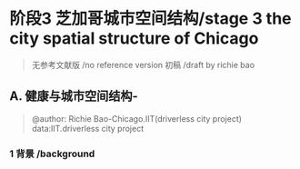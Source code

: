 # 阶段3 芝加哥城市空间结构/stage 3 the city spatial structure of Chicago
> 无参考文献版 /no reference version  初稿 /draft  by richie bao
## A. 健康与城市空间结构-
> @author: Richie Bao-Chicago.IIT(driverless city project)  data:IIT.driverless city project
### 1 背景 /background 


### 



<!--stackedit_data:
eyJoaXN0b3J5IjpbNjg0NDkwODI1LDEzMTA5NTk0NTldfQ==
-->
